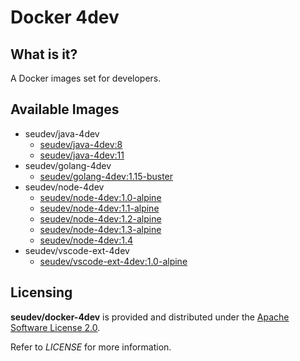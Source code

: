 # Docker 4dev

## What is it?

A Docker images set for developers.

## Available Images

* seudev/java-4dev
    * [seudev/java-4dev:8](java/8/README.md)
    * [seudev/java-4dev:11](java/11/README.md)
* seudev/golang-4dev
    * [seudev/golang-4dev:1.15-buster](golang/1.15/buster/README.md)
* seudev/node-4dev
    * [seudev/node-4dev:1.0-alpine](node/1.0/alpine/README.md)
    * [seudev/node-4dev:1.1-alpine](node/1.1/alpine/README.md)
    * [seudev/node-4dev:1.2-alpine](node/1.2/alpine/README.md)
    * [seudev/node-4dev:1.3-alpine](node/1.3/alpine/README.md)
    * [seudev/node-4dev:1.4](node/1.4/README.md)
* seudev/vscode-ext-4dev
    * [seudev/vscode-ext-4dev:1.0-alpine](vscode-ext/1.0/alpine/README.md)

## Licensing

**seudev/docker-4dev** is provided and distributed under the [Apache Software License 2.0](http://www.apache.org/licenses/LICENSE-2.0).

Refer to *LICENSE* for more information.
